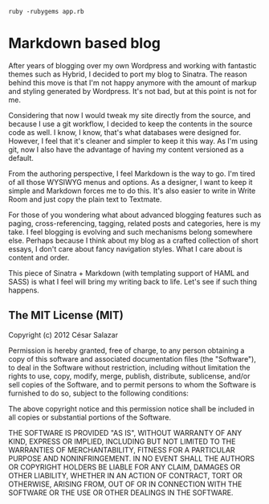 `ruby -rubygems app.rb`

# Markdown based blog

After years of blogging over my own Wordpress and working with fantastic themes such as Hybrid, I decided to port my blog to Sinatra. The reason behind this move is that I'm not happy anymore with the amount of markup and styling generated by Wordpress. It's not bad, but at this point is not for me.

Considering that now I would tweak my site directly from the source, and because I use a git workflow, I decided to keep the contents in the source code as well. I know, I know, that's what databases were designed for. However, I feel that it's cleaner and simpler to keep it this way. As I'm using git, now I also have the advantage of having my content versioned as a default. 

From the authoring perspective, I feel Markdown is the way to go. I'm tired of all those WYSIWYG menus and options. As a designer, I want to keep it simple and Markdown forces me to do this. It's also easier to write in Write Room and just copy the plain text to Textmate.

For those of you wondering what about advanced blogging features such as paging, cross-referencing, tagging, related posts and categories, here is my take. I feel blogging is evolving and such mechanisms belong somewhere else. Perhaps because I think about my blog as a crafted collection of short essays, I don't care about fancy navigation styles. What I care about is content and order.

This piece of Sinatra + Markdown (with templating support of HAML and SASS) is what I feel will bring my writing back to life. Let's see if such thing happens.

## The MIT License (MIT)
Copyright (c) 2012 César Salazar

Permission is hereby granted, free of charge, to any person obtaining a copy of this software and associated documentation files (the "Software"), to deal in the Software without restriction, including without limitation the rights to use, copy, modify, merge, publish, distribute, sublicense, and/or sell copies of the Software, and to permit persons to whom the Software is furnished to do so, subject to the following conditions:

The above copyright notice and this permission notice shall be included in all copies or substantial portions of the Software.

THE SOFTWARE IS PROVIDED "AS IS", WITHOUT WARRANTY OF ANY KIND, EXPRESS OR IMPLIED, INCLUDING BUT NOT LIMITED TO THE WARRANTIES OF MERCHANTABILITY, FITNESS FOR A PARTICULAR PURPOSE AND NONINFRINGEMENT. IN NO EVENT SHALL THE AUTHORS OR COPYRIGHT HOLDERS BE LIABLE FOR ANY CLAIM, DAMAGES OR OTHER LIABILITY, WHETHER IN AN ACTION OF CONTRACT, TORT OR OTHERWISE, ARISING FROM, OUT OF OR IN CONNECTION WITH THE SOFTWARE OR THE USE OR OTHER DEALINGS IN THE SOFTWARE.